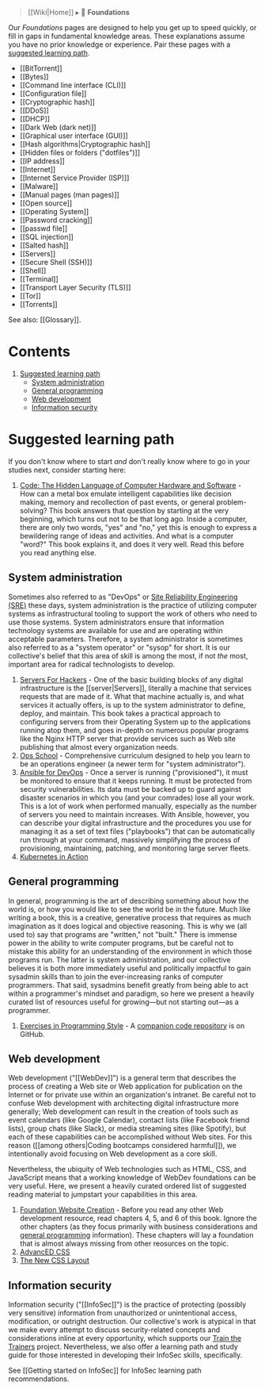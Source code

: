 > [[Wiki|Home]] ▸ :beginner: **Foundations**

Our *Foundations* pages are designed to help you get up to speed quickly, or fill in gaps in fundamental knowledge areas. These explanations assume you have no prior knowledge or experience. Pair these pages with a [suggested learning path](#suggested-learning-path).

* [[BitTorrent]]
* [[Bytes]]
* [[Command line interface (CLI)]]
* [[Configuration file]]
* [[Cryptographic hash]]
* [[DDoS]]
* [[DHCP]]
* [[Dark Web (dark net)]]
* [[Graphical user interface (GUI)]]
* [[Hash algorithms|Cryptographic hash]]
* [[Hidden files or folders ("dotfiles")]]
* [[IP address]]
* [[Internet]]
* [[Internet Service Provider (ISP)]]
* [[Malware]]
* [[Manual pages (man pages)]]
* [[Open source]]
* [[Operating System]]
* [[Password cracking]]
* [[passwd file]]
* [[SQL injection]]
* [[Salted hash]]
* [[Servers]]
* [[Secure Shell (SSH)]]
* [[Shell]]
* [[Terminal]]
* [[Transport Layer Security (TLS)]]
* [[Tor]]
* [[Torrents]]

See also: [[Glossary]].

# Contents

1. [Suggested learning path](#suggested-learning-path)
    * [System administration](#system-administration)
    * [General programming](#general-programming)
    * [Web development](#web-development)
    * [Information security](#information-security)

# Suggested learning path

If you don't know where to start *and* don't really know where to go in your studies next, consider starting here:

1. [Code: The Hidden Language of Computer Hardware and Software](http://www.charlespetzold.com/code/) - How can a metal box emulate intelligent capabilities like decision making, memory and recollection of past events, or general problem-solving? This book answers that question by starting at the very beginning, which turns out not to be that long ago. Inside a computer, there are only two words, "yes" and "no," yet this is enough to express a bewildering range of ideas and activities. And what is a computer "word?" This book explains it, and does it very well. Read this before you read anything else.

## System administration

Sometimes also referred to as "DevOps" or [Site Reliability Engineering (SRE)](https://landing.google.com/sre/books/) these days, system administration is the practice of utilizing computer systems as infrastructural tooling to support the work of others who need to use those systems. System administrators ensure that information technology systems are available for use and are operating within acceptable parameters. Therefore, a system administrator is sometimes also referred to as a "system operator" or "sysop" for short. It is our collective's belief that this area of skill is among the most, if not *the* most, important area for radical technologists to develop.

1. [Servers For Hackers](https://serversforhackers.com/) - One of the basic building blocks of any digital infrastructure is the [[server|Servers]], literally a machine that services requests that are made of it. What that machine actually is, and what services it actually offers, is up to the system administrator to define, deploy, and maintain. This book takes a practical approach to configuring servers from their Operating System up to the applications running atop them, and goes in-depth on numerous popular programs like the Nginx HTTP server that provide services such as Web site publishing that almost every organization needs.
1. [Ops School](https://opsschool.org/) - Comprehensive curriculum designed to help you learn to be an operations engineer (a newer term for "system administrator").
1. [Ansible for DevOps](https://www.ansiblefordevops.com/) - Once a server is running ("provisioned"), it must be monitored to ensure that it keeps running. It must be protected from security vulnerabilities. Its data must be backed up to guard against disaster scenarios in which you (and your comrades) lose all your work. This is a lot of work when performed manually, especially as the number of servers you need to maintain increases. With Ansible, however, you can describe your digital infrastructure and the procedures you use for managing it as a set of text files ("playbooks") that can be automatically run through at your command, massively simplifying the process of provisioning, maintaining, patching, and monitoring large server fleets.
1. [Kubernetes in Action](https://www.manning.com/books/kubernetes-in-action)

## General programming

In general, programming is the art of describing something about how the world is, or how you would like to see the world be in the future. Much like writing a book, this is a creative, generative process that requires as much imagination as it does logical and objective reasoning. This is why we (all used to) say that programs are "written," not "built." There is immense power in the ability to write computer programs, but be careful not to mistake this ability for an understanding of the environment in which those programs run. The latter is system administration, and our collective believes it is both more immediately useful and politically impactful to gain sysadmin skills than to join the ever-increasing ranks of computer programmers. That said, sysadmins benefit greatly from being able to act within a programmer's mindset and paradigm, so here we present a heavily curated list of resources useful for growing—but not starting out—as a programmer.

1. [Exercises in Programming Style](http://www.amazon.com/Exercises-Programming-Style-Cristina-Videira/dp/1482227371/) - A [companion code repository](https://github.com/crista/exercises-in-programming-style) is on GitHub.

## Web development

Web development ("[[WebDev]]") is a general term that describes the process of creating a Web site or Web application for publication on the Internet or for private use within an organization's intranet. Be careful not to confuse Web development with architecting digital infrastructure more generally; Web development can result in the creation of tools such as event calendars (like Google Calendar), contact lists (like Facebook friend lists), group chats (like Slack), or media streaming sites (like Spotify), but each of these capabilities can be accomplished without Web sites. For this reason ([[among others|Coding bootcamps considered harmful]]), we intentionally avoid focusing on Web development as a core skill.

Nevertheless, the ubiquity of Web technologies such as HTML, CSS, and JavaScript means that a working knowledge of WebDev foundations can be very useful. Here, we present a heavily curated ordered list of suggested reading material to jumpstart your capabilities in this area.

1. [Foundation Website Creation](https://www.worldcat.org/title/foundation-website-creation-with-css-xhtml-and-javascript/oclc/646766089) - Before you read any other Web development resource, read chapters 4, 5, and 6 of this book. Ignore the other chapters (as they focus primarily with business considerations and [general programming](#general-programming) information). These chapters will lay a foundation that is almost always missing from other reosurces on the topic.
1. [AdvancED CSS](https://www.worldcat.org/title/advanced-css/oclc/500470223)
1. [The New CSS Layout](https://abookapart.com/products/the-new-css-layout)

## Information security

Information security ("[[InfoSec]]") is the practice of protecting (possibly very sensitive) information from unauthorized or unintentional access, modification, or outright destruction. Our collective's work is atypical in that we make every attempt to discuss security-related concepts and considerations inline at every opportunity, which supports our [Train the Trainers](https://github.com/AnarchoTechNYC/meta/blob/master/train-the-trainers/README.md) project. Nevertheless, we also offer a learning path and study guide for those interested in developing their InfoSec skills, specifically.

See [[Getting started on InfoSec]] for InfoSec learning path recommendations.